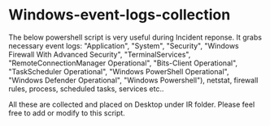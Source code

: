 # Windows-event-logs-collection
The below powershell script is very useful during Incident reponse. It grabs necessary event logs:
"Application", "System", "Security", "Windows Firewall With Advanced Security", "TerminalServices", "RemoteConnectionManager Operational", 
"Bits-Client Operational", "TaskScheduler Operational", 
"Windows PowerShell Operational", "Windows Defender Operational", "Windows Powershell"), netstat, firewall rules, process, scheduled tasks, services etc..

All these are collected and placed on Desktop under IR folder. Please feel free to add or modify to this script.
